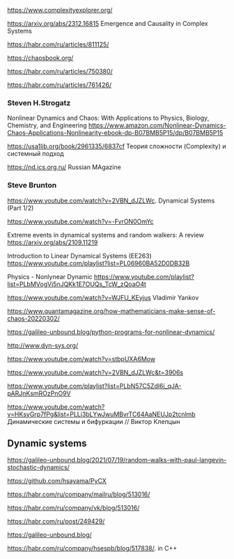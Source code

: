 https://www.complexityexplorer.org/

https://arxiv.org/abs/2312.16815 Emergence and Causality in Complex Systems

https://habr.com/ru/articles/811125/

https://chaosbook.org/

https://habr.com/ru/articles/750380/

https://habr.com/ru/articles/761426/

### Steven H.Strogatz
Nonlinear Dynamics and Chaos: With Applications to Physics, Biology, Chemistry, and Engineering 
https://www.amazon.com/Nonlinear-Dynamics-Chaos-Applications-Nonlinearity-ebook-dp-B07BMB5P15/dp/B07BMB5P15

https://usa1lib.org/book/2961335/6837cf Теория сложности (Complexity) и системный подход

https://nd.ics.org.ru/ Russian MAgazine

### Steve Brunton
https://www.youtube.com/watch?v=2VBN_dJZLWc.   Dynamical Systems (Part 1/2)

https://www.youtube.com/watch?v=-FvrON0OmYc

Extreme events in dynamical systems and random walkers: A review https://arxiv.org/abs/2109.11219

Introduction to Linear Dynamical Systems (EE263)
<https://www.youtube.com/playlist?list=PL06960BA52D0DB32B>

Physics - Nonlynear Dynamic
https://www.youtube.com/playlist?list=PLbMVogVj5nJQKk1E7OUQs_TcW_zQoaO4t

https://www.youtube.com/watch?v=WJFU_KEyjus Vladimir Yankov

https://www.quantamagazine.org/how-mathematicians-make-sense-of-chaos-20220302/

https://galileo-unbound.blog/python-programs-for-nonlinear-dynamics/

http://www.dyn-sys.org/

https://www.youtube.com/watch?v=stbpUXA6Mow

https://www.youtube.com/watch?v=2VBN_dJZLWc&t=3906s

https://www.youtube.com/playlist?list=PLbN57C5Zdl6j_qJA-pARJnKsmROzPnO9V

https://www.youtube.com/watch?v=HKsyGrp7fPg&list=PLLi3bLYwJwuMBvrTC64AaNEUJp2tcnlmb Динамические системы и бифуркации // Виктор Клепцын


## Dynamic systems

https://galileo-unbound.blog/2021/07/19/random-walks-with-paul-langevin-stochastic-dynamics/

https://github.com/hsayama/PyCX

https://habr.com/ru/company/mailru/blog/513016/

https://habr.com/ru/company/vk/blog/513016/

https://habr.com/ru/post/249429/

https://galileo-unbound.blog/

https://habr.com/ru/company/hsespb/blog/517838/. in C++
